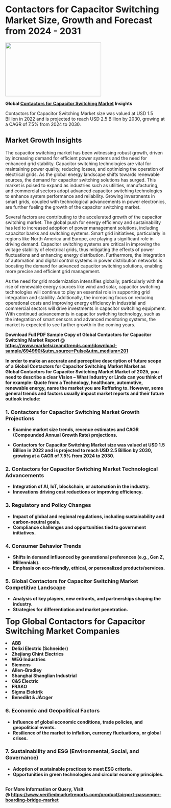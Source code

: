 <H1>Contactors for Capacitor Switching Market Size, Growth and Forecast from 2024 - 2031</H1><img class="aligncenter size-medium wp-image-584254" src="https://thirdeyenews.in/wp-content/uploads/2024/09/Global-Market-Research-300x168.jpeg" alt="" width="300" height="168" /><p><strong>Global&nbsp;<a href="https://www.marketsizeandtrends.com/download-sample/694990/&amp;utm_source=Pulse&amp;utm_medium=201">Contactors for Capacitor Switching Market</a> Insights</strong></p><p>Contactors for Capacitor Switching Market size was valued at USD 1.5 Billion in 2022 and is projected to reach USD 2.5 Billion by 2030, growing at a CAGR of 7.5% from 2024 to 2030.</p><p><h2>Market Growth Insights</h2> <p>The capacitor switching market has been witnessing robust growth, driven by increasing demand for efficient power systems and the need for enhanced grid stability. Capacitor switching technologies are vital for maintaining power quality, reducing losses, and optimizing the operation of electrical grids. As the global energy landscape shifts towards renewable sources, the demand for capacitor switching solutions has surged. This market is poised to expand as industries such as utilities, manufacturing, and commercial sectors adopt advanced capacitor switching technologies to enhance system performance and reliability. Growing investments in smart grids, coupled with technological advancements in power electronics, are further fueling the growth of the capacitor switching market.</p> <p><strong></strong></p> <p>Several factors are contributing to the accelerated growth of the capacitor switching market. The global push for energy efficiency and sustainability has led to increased adoption of power management solutions, including capacitor banks and switching systems. Smart grid initiatives, particularly in regions like North America and Europe, are playing a significant role in driving demand. Capacitor switching systems are critical in improving the voltage stability of electrical grids, thus mitigating the effects of power fluctuations and enhancing energy distribution. Furthermore, the integration of automation and digital control systems in power distribution networks is boosting the demand for advanced capacitor switching solutions, enabling more precise and efficient grid management.</p> <p>As the need for grid modernization intensifies globally, particularly with the rise of renewable energy sources like wind and solar, capacitor switching technologies will continue to play an essential role in supporting grid integration and stability. Additionally, the increasing focus on reducing operational costs and improving energy efficiency in industrial and commercial sectors will drive investments in capacitor switching equipment. With continued advancements in capacitor switching technology, such as the integration of smart sensors and advanced monitoring systems, the market is expected to see further growth in the coming years.</p> <p><strong></p><p><span class=""><strong>Download Full PDF Sample Copy of Global Contactors for Capacitor Switching Market Report</strong> @ <a href="https://www.marketsizeandtrends.com/download-sample/694990/&amp;utm_source=Pulse&amp;utm_medium=201" target="_blank">https://www.marketsizeandtrends.com/download-sample/694990/&amp;utm_source=Pulse&amp;utm_medium=201</a></span></p><p>In order to make an accurate and perceptive description of future scope of a Global&nbsp;Contactors for Capacitor Switching Market Market as Global&nbsp;Contactors for Capacitor Switching Market Market of 2025, you need to describe a clear Vision &ndash; What Industry or Linda can you think of for example: Quote from a Technology, healthcare, automotive, renewable energy, name the market you are Reffering to. However, some general trends and factors usually impact market reports and their future outlook include:</p><h3>1.&nbsp;<strong>Contactors for Capacitor Switching Market Growth Projections</strong></h3><ul><li>Examine market size trends, revenue estimates and CAGR (Compounded Annual Growth Rate) projections.</li><li><p>Contactors for Capacitor Switching Market size was valued at USD 1.5 Billion in 2022 and is projected to reach USD 2.5 Billion by 2030, growing at a CAGR of 7.5% from 2024 to 2030.</p></li></ul><h3>2.&nbsp;<strong>Contactors for Capacitor Switching Market Technological Advancements</strong></h3><ul><li>Integration of AI, IoT, blockchain, or automation in the industry.</li><li>Innovations driving cost reductions or improving efficiency.</li></ul><h3>3.&nbsp;<strong>Regulatory and Policy Changes</strong></h3><ul><li>Impact of global and regional regulations, including sustainability and carbon-neutral goals.</li><li>Compliance challenges and opportunities tied to government initiatives.</li></ul><h3>4.&nbsp;<strong>Consumer Behavior Trends</strong></h3><ul><li>Shifts in demand influenced by generational preferences (e.g., Gen Z, Millennials).</li><li>Emphasis on eco-friendly, ethical, or personalized products/services.</li></ul><h3>5.&nbsp;<strong>Global Contactors for Capacitor Switching Market Competitive Landscape</strong></h3><ul><li>Analysis of key players, new entrants, and partnerships shaping the industry.</li><li>Strategies for differentiation and market penetration.</li></ul><p data-pm-slice="1 1 []"><span style="color: inherit; font-family: inherit; font-size: 25px;">Top Global Contactors for Capacitor Switching Market Companies</span></p><div class="" data-test-id=""><p><li>ABB</li><li> Delixi Electric (Schneider)</li><li> Zhejiang Chint Electrics</li><li> WEG Industries</li><li> Siemens</li><li> Allen-Bradley</li><li> Shanghai Shanglian Industrial</li><li> C&S Electric</li><li> FRAKO</li><li> Sigma Elektrik</li><li> Benedikt & JÃ¤ger</li></p></div><h3>6.&nbsp;<strong>Economic and Geopolitical Factors</strong></h3><ul><li>Influence of global economic conditions, trade policies, and geopolitical events.</li><li>Resilience of the market to inflation, currency fluctuations, or global crises.</li></ul><h3>7.&nbsp;<strong>Sustainability and ESG (Environmental, Social, and Governance)</strong></h3><ul><li>Adoption of sustainable practices to meet ESG criteria.</li><li>Opportunities in green technologies and circular economy principles.</li></ul><h2><strong style="font-size: 14px;">For More Information or Query, Visit @&nbsp;</strong><a style="background-color: #ffffff; font-size: 14px;" href="https://www.marketsizeandtrends.com/report/contactors-for-capacitor-switching-market/" target="_blank">https://www.verifiedmarketreports.com/product/airport-passenger-boarding-bridge-market</a></h2>
